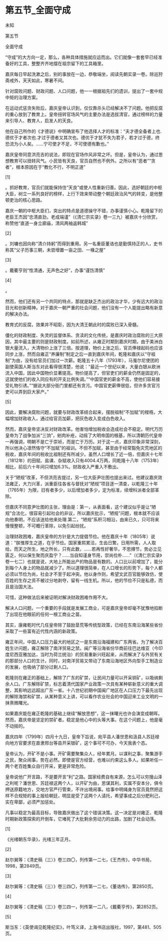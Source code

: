 # 第五节_全面守成

未知

第五节

全面守成

“守成”的大方向一定，那么，各种具体措施就应运而出。它们就像一套套早已经准备好的工具，整整齐齐地摆在祖宗留下的工具箱里。

嘉庆每日早起洗漱之后，别的事放在一边，恭敬端坐，阅读先朝实录一卷。除巡狩斋戒外，天天如此，寒暑不间。

针对腐败问题、财政问题、人口问题，他一一根据祖先们的遗训，提出了一套中规中矩的治理方案。

在运动式惩贪失败后，嘉庆皇帝认识到，仅仅靠杀头已经解决不了问题。他把反腐的重心放到了教育上。皇帝扭转官场风气的主要办法是选拔清官，通过榜样的力量来引导人、教育人，启发人的天良。

他在自己所作的《才德说》中明确宣布了他选择人才的标准：“夫才德全备者上也.德优于才者次也.才过于德者又其次也。德优于才犹不失为君子，若才过于德，终恐流为小人矣。……宁可使才不足，不可使德有歉也。”

嘉庆皇帝同意洪亮吉的说法，即现在官场作风非常之坏。但是，皇帝认为，通过思想教育可以扭转风气。小民皆有天良，官员自然也不例外。之所以有“恶者”“贪者”，根本原因在于“教化不行，不明正道”

[1]

。抓好教育，官员们就能保持住“天良”或使人性重新归善。因此，选好朝廷的中枢大臣，树立一系列良好的榜样，上行下效来带动整个朝廷政治风气的转变，是他整顿吏治的核心思路。

嘉庆一朝的中枢大臣们，突出的特点是道德操守不错，办事谨慎小心。乾隆留下的老臣王杰因“忠清直劲，老成端谨”（《清仁宗实录》卷一三九）被嘉庆十分欣赏，称赞他“直道一身立廊庙，清风两袖返韩城”

[2]

。刘墉也因向称“清介持躬”而得到重用。另一名重臣董诰也是勤慎持正的人，史书称其“父子历事三朝，未尝增置一亩之田、一椽之屋”

[3]

。戴衢亨则“性清通，无声色之好”，办事“谨饬清慎”

[4]

。

然而，他们还有另一个共同的特点，那就是缺乏杰出的政治才华，少有远大的政治目光和创新精神。对于嘉庆一朝严重的社会问题，他们没有一个人能提出略有新意的解决办法。

教育式的反腐，效果并不昭彰，因为大清王朝此时的腐败已深入骨髓。

僵化的财政制度、失灵的监督体系、贪渎的文化传统，是嘉庆时政治腐败的三大原因，其中最主要的则是财政制度。如前所述，从雍正时期到嘉庆时期，由于美洲白银大量流入，大清物价上涨了三倍。按道理，物价上涨之后，官员俸禄起码也应该同步上涨，然而自雍正“养廉制”制定之后一直到嘉庆年间，乾隆和嘉庆以“守祖制”为由，没有给官员们加过一次薪。乾隆五十八年（1793年），马戛尔尼使团的副使英国人斯当东对此看得很清楚，他说：“最近一个世纪以来，大量白银从欧洲流入中国，因此中国物价显著提高。物价提高了，但官吏们的薪金仍然是固定的，这就使他们的收入同应有的开支比例失调。”“中国官吏的薪金不高，使他们容易接受礼物引诱。”“据说大部分衙门里都还有贪污。中国官吏薪俸很低，但许多贪官污吏可以弄到巨大家产。”

[5]

因此，要解决腐败问题，就要与财政改革结合起来，摆脱祖制“不加赋”的桎梏，大幅增加财政收入，通过给官员加薪，把灰色收入变成白色收入。

然而，嘉庆皇帝坚决反对财政改革。他害怕增加税收会造成社会不稳定。明代万历皇帝为了战争加派“三饷”，剜肉补疮，动摇了大明帝国的根基，所以清朝历代皇帝一再强调，明朝不是亡于崇祯，而是亡于万历。对于这一点，嘉庆印象非常深刻，所以他决心凛然恪守“不加赋”的祖训。不但不加赋，甚至由于经常豁免灾荒地区的税收，嘉庆年间的税收比祖制还有所减少。虽然人口增长了近一倍，但嘉庆十七年（1812年）的田赋、盐课、杂赋收入只有4004.4万两，同乾隆十八年（1753年）相比，前后六十年间只增加6.3%。财政收入严重入不敷出。

关于“陋规”改革，不但洪亮吉提过，另一位大臣尹壮图也提出来过。他建议嘉庆效法雍正，大力兴革，派重臣往各省与督抚对“陋规”项目逐一清查，以乾隆三十年（1765年）为限，旧有者多少，以后增加者多少，定为标准，续增科派者全部革除。

但嘉庆不同意尹壮图的主张，理由是：第一，从表面看，这个建议似乎是让“陋规”合法化，很容易引起社会的非议，所以嘉庆批示，“陋规”问题，根本就不应该向他奏明，不应该送给他来处理.第二，“陋规”系积习相沿，由来已久，只可将来慢慢整顿，不可概行革除，以免引起纷扰。

治理财政困难，嘉庆皇帝的方针是大力提倡节俭。他在嘉庆十年（1805年）说道：“朕惟厚生之道，在乎节俭。国家重熙累洽，生齿日繁，日用所需，人人取给。而天之所生，地之所长，只有此数，……若再性好奢华，不思撙节，势必立见匮乏，何以保生聚而庆盈宁？……当自知谨身节用，崇尚俭朴……”（《清仁宗实录》卷一七二）也就是说，大地上所能出产的物品是有数的。人口比以前增加了，能分到每个人身上的物品就减少了。所以道理很简单，在人口增长的形势下，每个人都必须以节俭为尚，社会才不至于起冲突。他以身作则，希望文武百官能够效仿，使百姓的生存之资不被过分地剥夺，留有一线生机。所以，他的节俭不只是私德，而且是治国大法。

可惜，这种做法后来被证明对解决财政困难作用不大。

解决人口问题，一个重要的手段就是发展工商业，可是嘉庆皇帝却毫不犹豫地掐断了出现在他眼前的任何一根工商业之苗。

其实，康雍乾时代几任皇帝除了鼓励垦荒等传统型政策，已经在东南沿海某些省份采取了一些富有近代性内涵的新政策。

雍正年间，中国人口压力最大的地区之一是东南沿海福建和广东两省。为了解决百姓生计问题，雍正解除了南洋贸易之禁。闽广等沿海省份华商前往巴达维亚（今印度尼西亚雅加达，当时为荷兰统治）的贸易重新兴旺起来，从而解决了与外贸有关的那部分人口的生计。同时，对南洋贸易又带动了东南沿海地区外向型手工制造业的发展，也吸纳了部分过剩人口。

乾隆则在雍正的基础上，解除了广东的矿禁，让民间力量可以开采铜矿，以吸纳剩余人口。广东解除矿禁，标志着清代国家产业政策一次具有某种崭新意义的重大调整，其影响远远超出广东一省。十八世纪初期中国闽广地区在人口压力下最先出现的解除海禁和矿禁，从某种意义上讲，可以看作农业社会的中国迎来工业文明的一抹熹微曙光。

如果嘉庆能在雍正乾隆的基础上继续“解放思想”，这一抹曙光也许会演变成朝晖。然而，嘉庆帝是坚定的禁矿者。稳定是他心中的头等大事。在这个问题上，他是毫不动摇的。

嘉庆四年（1799年）四月十九日，皇帝下旨说，宛平县人潘世恩和汲县人苏廷禄向地方官要求在直隶邢台等县开采银矿，这个事可不可办，今天我表个态。

皇帝认为，开矿不是小事。开矿需要聚集众人，经年累月。以谋利之事，聚集游手之民，聚众闹事，势在必然。即使是官方经营，也难以约束这么多人。如果听任一两个老百姓集众自行开采，更是非常危险。

皇帝说他广开言路，不是要开言“利”之路。国家经费自有来源，怎么可以穷搜山泽之利呢？潘世恩、苏廷禄这两个人，以开矿为由，思谋其利，实属不安本分，俱令押送原籍地方，交地方官严行管束，不许出境闹事。给事中明绳身为官员竟然把这样不合规矩的事上报给朝廷，明显是受了这两个人请托，希望事成之后分肥利己，实在卑鄙，必须严加惩处。

凡事以稳定为最高目标，导致嘉庆做出了这个错误决策。这一决定是对雍正、乾隆时期新政策探索的开倒车，它堵死了大批剩余劳动力的出路，加剧了社会动荡。

[1]

《光绪朝东华录》，光绪三年正月。

[2]

赵尔巽等：《清史稿（三）》卷三四〇，列传第一二七，《王杰传》，中华书局，1998，第2849页。

[3]

赵尔巽等：《清史稿（三）》卷三四〇，列传第一二七，《董诰传》，第2850页。

[4]

赵尔巽等：《清史稿（三）》卷三四一，列传第一二八，《戴衢亨传》，第2852页。

[5]

斯当东：《英使谒见乾隆纪实》，叶笃义译，上海书店出版社，1997，第481、505页。